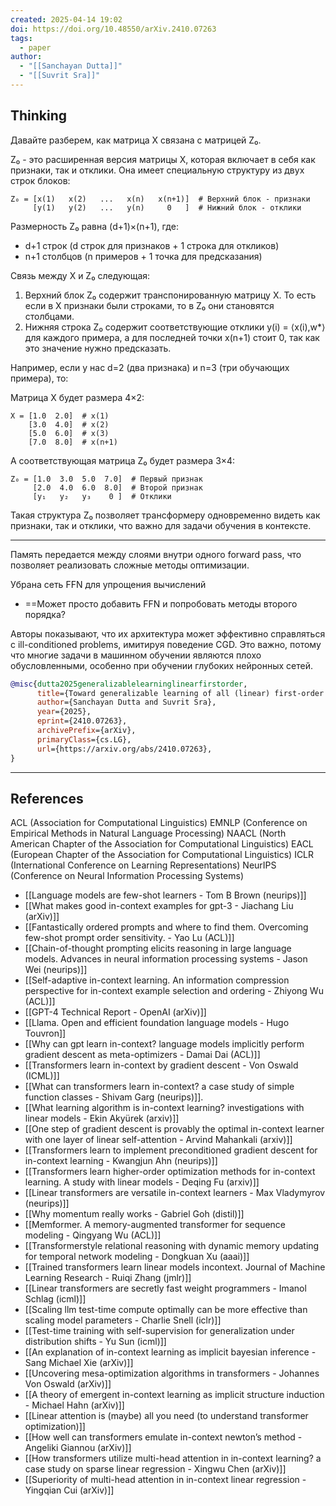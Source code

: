 ```yaml
---
created: 2025-04-14 19:02
doi: https://doi.org/10.48550/arXiv.2410.07263
tags:
  - paper
author:
  - "[[Sanchayan Dutta]]"
  - "[[Suvrit Sra]]"
---
```


## Thinking
Давайте разберем, как матрица X связана с матрицей Z₀.

Z₀ - это расширенная версия матрицы X, которая включает в себя как признаки, так и отклики. Она имеет специальную структуру из двух строк блоков:

```
Z₀ = [x(1)   x(2)   ...   x(n)   x(n+1)]  # Верхний блок - признаки
     [y(1)   y(2)   ...   y(n)     0   ]  # Нижний блок - отклики
```

Размерность Z₀ равна (d+1)×(n+1), где:
- d+1 строк (d строк для признаков + 1 строка для откликов)
- n+1 столбцов (n примеров + 1 точка для предсказания)

Связь между X и Z₀ следующая:
1. Верхний блок Z₀ содержит транспонированную матрицу X. То есть если в X признаки были строками, то в Z₀ они становятся столбцами.
2. Нижняя строка Z₀ содержит соответствующие отклики y(i) = ⟨x(i),w*⟩ для каждого примера, а для последней точки x(n+1) стоит 0, так как это значение нужно предсказать.

Например, если у нас d=2 (два признака) и n=3 (три обучающих примера), то:

Матрица X будет размера 4×2:
```
X = [1.0  2.0]  # x(1)
    [3.0  4.0]  # x(2)
    [5.0  6.0]  # x(3)
    [7.0  8.0]  # x(n+1)
```

А соответствующая матрица Z₀ будет размера 3×4:
```
Z₀ = [1.0  3.0  5.0  7.0]  # Первый признак
     [2.0  4.0  6.0  8.0]  # Второй признак
     [y₁   y₂   y₃    0 ]  # Отклики
```

Такая структура Z₀ позволяет трансформеру одновременно видеть как признаки, так и отклики, что важно для задачи обучения в контексте.

---

Память передается между слоями внутри одного forward pass, что позволяет реализовать сложные методы оптимизации.

Убрана сеть FFN для упрощения вычислений
- ==Может просто добавить FFN и попробовать методы второго порядка?

Авторы показывают, что их архитектура может эффективно справляться с ill-conditioned problems, имитируя поведение CGD. Это важно, потому что многие задачи в машинном обучении являются плохо обусловленными, особенно при обучении глубоких нейронных сетей.


```bibtex
@misc{dutta2025generalizablelearninglinearfirstorder,
      title={Toward generalizable learning of all (linear) first-order methods via memory augmented Transformers}, 
      author={Sanchayan Dutta and Suvrit Sra},
      year={2025},
      eprint={2410.07263},
      archivePrefix={arXiv},
      primaryClass={cs.LG},
      url={https://arxiv.org/abs/2410.07263}, 
}
```

---

## References

ACL (Association for Computational Linguistics)
EMNLP (Conference on Empirical Methods in Natural Language Processing)
NAACL (North American Chapter of the Association for Computational Linguistics)
EACL (European Chapter of the Association for Computational Linguistics)
ICLR (International Conference on Learning Representations)
NeurIPS (Conference on Neural Information Processing Systems)

- [[Language models are few-shot learners - Tom B Brown (neurips)]]
- [[What makes good in-context examples for gpt-3 - Jiachang Liu (arXiv)]]
- [[Fantastically ordered prompts and where to find them. Overcoming few-shot prompt order sensitivity. - Yao Lu (ACL)]]
- [[Chain-of-thought prompting elicits reasoning in large language models. Advances in neural information processing systems - Jason Wei (neurips)]]
- [[Self-adaptive in-context learning. An information compression perspective for in-context example selection and ordering - Zhiyong Wu (ACL)]]
- [[GPT-4 Technical Report - OpenAI (arXiv)]]
- [[Llama. Open and efficient foundation language models - Hugo Touvron]]
- [[Why can gpt learn in-context? language models implicitly perform gradient descent as meta-optimizers - Damai Dai (ACL)]]
- [[Transformers learn in-context by gradient descent - Von Oswald (ICML)]]
- [[What can transformers learn in-context? a case study of simple function classes - Shivam Garg (neurips)]].
- [[What learning algorithm is in-context learning? investigations with linear models - Ekin Akyürek (arxiv)]]
- [[One step of gradient descent is provably the optimal in-context learner with one layer of linear self-attention - Arvind Mahankali (arxiv)]]
- [[Transformers learn to implement preconditioned gradient descent for in-context learning - Kwangjun Ahn (neurips)]]
- [[Transformers learn higher-order optimization methods for in-context learning. A study with linear models - Deqing Fu (arxiv)]]
- [[Linear transformers are versatile in-context learners - Max Vladymyrov (neurips)]] 
- [[Why momentum really works - Gabriel Goh (distil)]]
- [[Memformer. A memory-augmented transformer for sequence modeling - Qingyang Wu (ACL)]]
- [[Transformerstyle relational reasoning with dynamic memory updating for temporal network modeling - Dongkuan Xu (aaai)]]
- [[Trained transformers learn linear models incontext. Journal of Machine Learning Research - Ruiqi Zhang (jmlr)]]
- [[Linear transformers are secretly fast weight programmers - Imanol Schlag (icml)]]
- [[Scaling llm test-time compute optimally can be more effective than scaling model parameters - Charlie Snell (iclr)]]
- [[Test-time training with self-supervision for generalization under distribution shifts - Yu Sun (icml)]]
- [[An explanation of in-context learning as implicit bayesian inference - Sang Michael Xie (arXiv)]]
- [[Uncovering mesa-optimization algorithms in transformers - Johannes Von Oswald (arXiv)]]
- [[A theory of emergent in-context learning as implicit structure induction - Michael Hahn (arXiv)]]
- [[Linear attention is (maybe) all you need (to understand transformer optimization)]]
- [[How well can transformers emulate in-context newton’s method - Angeliki Giannou (arXiv)]]
-  [[How transformers utilize multi-head attention in in-context learning? a case study on sparse linear regression - Xingwu Chen (arXiv)]]
- [[Superiority of multi-head attention in in-context linear regression - Yingqian Cui (arXiv)]]









